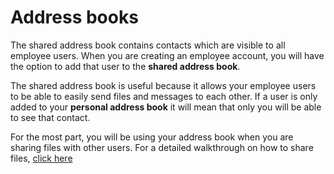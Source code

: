 # Address books

The shared address book contains contacts which are visible to all employee users. When you are creating an employee account, you will have
the option to add that user to the __shared address book__.

The shared address book is useful because it allows your employee users to be able to easily send files and messages to each other. If a
user is only added to your __personal address book__ it will mean that only you will be able to see that contact.

For the most part, you will be using your address book when you are sharing files with other users. For a detailed walkthrough on how to
share files, [click here](https://docs.ukfast.co.uk/fastdrive/sharingfiles.html)
